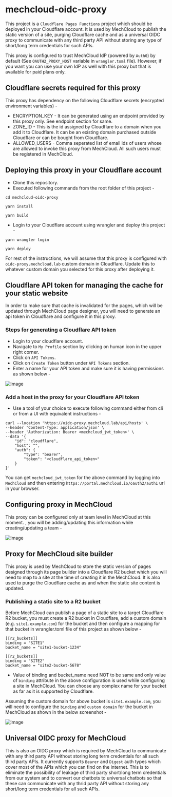# mechcloud-oidc-proxy
This project is a `Cloudflare Pages Functions` project which should be deployed in your Cloudflare account. It is used by MechCloud to publish the static version of a site, purging Cloudflare cache and as a universal OIDC proxy to communicate with any third party API without storing any type of short/long term credentials for such APIs.

This proxy is configured to trust MechCloud IdP (powered by `Auth0`) by default (See `OAUTH2_PROXY_HOST` variable in `wrangler.toml` file). However, if you want you can use your own IdP as well with this proxy but that is available for paid plans only.

## Cloudflare secrets required for this proxy
This proxy has dependency on the following Cloudflare secrets (encrypted environment variables) -
* ENCRYPTION_KEY - It can be generated using an endpoint provided by this proxy only. See endpoint section for same.
* ZONE_ID - This is the id assigned by Cloudflare to a domain when you add it to Cloudflare. It can be an existing domain purchased outside Cloudflare or can be bought from Cloudflare.
* ALLOWED_USERS - Comma seperated list of email ids of users whose are allowed to invoke this proxy from MechCloud. All such users must be registered in MechCloud.

## Deploying this proxy in your Cloudflare account
* Clone this repository.
* Executed following commands from the root folder of this project -
```
cd mechcloud-oidc-proxy

yarn install

yarn build 
```

* Login to your Cloudflare account using wrangler and deploy this project -
```
yarn wrangler login

yarn deploy
```

For rest of the instructions, we will assume that this proxy is configured with `oidc-proxy.mechcloud.lab` custom domain in Cloudflare. Update this to whatever custom domain you selected for this proxy after deploying it.

## Cloudflare API token for managing the cache for your static website
In order to make sure that cache is invalidated for the pages, which will be updated through MechCloud page designer, you will need to generate an api token in Cloudflare and configure it in this proxy. 

### Steps for generating a Cloudflare API token
* Login to your cloudflare account.
* Navigate to `My Profile` section by clicking on human icon in the upper right corner.
* Click on `API Tokens`.
* Click on `Create Token` button under `API Tokens` section.
* Enter a name for your API token and make sure it is having permissions as shown below -

![image](https://github.com/user-attachments/assets/15f4b9f3-ee92-4030-9df5-992b032cdb9f)

### Add a host in the proxy for your Cloudflare API token
* Use a tool of your choice to execute following command either from cli or from a UI with equivalent instructions -
```
curl --location 'https://oidc-proxy.mechcloud.lab/api/hosts' \
--header 'Content-Type: application/json' \
--header 'Authorization: Bearer <mechcloud_jwt_token>' \
--data '{
    "id": "cloudflare",
    "host": "",
    "auth": {
        "type": "bearer",
        "token": "<cloudflare_api_token>"
    }
}'
```

You can get `mechcloud_jwt_token` for the above command by logging into `MechCloud` and then entering `https://portal.mechcloud.io/oauth2/auth1` url in your browser.

## Configuring proxy in MechCloud
This proxy can be configured only at team level in MechCloud at this moment. , you will be adding/updating this information while creating/updating a team -

![image](https://github.com/user-attachments/assets/66115475-36c9-4ad4-820a-1f02362e4ac9)

## Proxy for MechCloud site builder
This proxy is used by MechCloud to store the static version of pages designed through its page builder into a Cloudflare R2 bucket which you will need to map to a site at the time of creating it in the MechCloud. It is also used to purge the Cloudflare cache as and when the static site content is updated.

### Publishing a static site to a R2 bucket
Before MechCloud can publish a page of a static site to a target Cloudflare R2 bucket, you must create a R2 bucket in Cloudflare, add a custom domain (e.g. `site1.example.com`) for the bucket and then configure a mapping for that bucket in wrangler.toml file of this project as shown below -

```
[[r2_buckets]]
binding = "SITE1"
bucket_name = "site1-bucket-1234"

[[r2_buckets]]
binding = "SITE2"
bucket_name = "site2-bucket-5678"
```

* Value of binding and bucket_name need NOT to be same and only value of `binding` attribute in the above configuration is used while configuring a site in MechCloud. You can choose any complex name for your bucket as far as it is supported by Cloudflare.

Assuming the custom domain for above bucket is `site1.example.com`, you will need to configure the `binding` and `custom domain` for the bucket in MechCloud as shown in the below screenshot -

![image](https://github.com/user-attachments/assets/e7a13cc3-8526-41ac-ad50-d5904d5d0bb7)

## Universal OIDC proxy for MechCloud
This is also an OIDC proxy which is required by MechCloud to communicate with any third party API without storing long term credentials for all such third party APIs. It currently supports `Bearer` and `Digest` auth types which cover most of the APIs which you can find on the internet. This is to eliminate the possibility of leakage of third party short/long term credentials from our system and to convert our chatbots to universal chatbots so that these can communicate with any thrid party API without storing any short/long term credentials for all such APIs.


